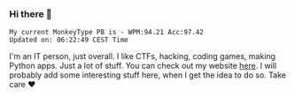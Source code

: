 ### Hi there 👋
<!-- PB START -->
```
My current MonkeyType PB is - WPM:94.21 Acc:97.42
Updated on: 06:22:49 CEST Time
```
<!-- PB END -->
I'm an IT person, just overall. I like CTFs, hacking, coding games, making Python apps. Just a lot of stuff.
You can check out my website [here](https://skill3472.github.io/).
I will probably add some interesting stuff here, when I get the idea to do so. Take care ❤️
